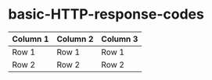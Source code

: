 # basic-HTTP-response-codes

| Column 1 | Column 2 | Column 3 |
|----------|----------|----------|
|   Row 1  |   Row 1  |   Row 1  |
|   Row 2  |   Row 2  |   Row 2  |
